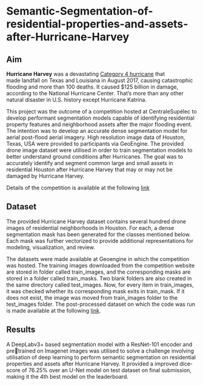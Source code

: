 # Semantic-Segmentation-of-residential-properties-and-assets-after-Hurricane-Harvey

## Aim
**Hurricane Harvey** was a devastating [Category 4 hurricane](https://en.wikipedia.org/wiki/Saffir%E2%80%93Simpson_scale) that made landfall on Texas and Louisiana in August 2017, causing catastrophic flooding and more than 100 deaths.  It caused $125 billion in damage, according to the National Hurricane Center. That’s more than any other natural disaster in U.S. history except Hurricane Katrina.

This project was the outcome of a competition hosted at CentraleSupélec to develop performant segmentation models capable of identifying residential property features and neighborhood assets after the major flooding event. The intention was to develop an accurate dense segmentation model for aerial post-flood aerial imagery. High resolution image data of Houston, Texas, USA were provided to participants via GeoEngine.  The provided drone image dataset were utilised in order to train segmentation models to better understand ground conditions after Hurricanes. The goal was to accurately identify and segment common large and small assets in residential Houston after Hurricane Harvey that may or may not be damaged by Hurricane Harvey.

Details of the competition is available at the following [link](https://granular.notion.site/Hurricane-Harvey-Challenge-DSBA-2022-2023-80de810d1f6c4b729c1ee0419cc66943)

## Dataset

The provided Hurricane Harvey dataset contains several hundred drone images of residential neighborhoods in Houston. For each, a dense segmentation mask has been generated for the classes mentioned below. Each mask was further vectorized to provide additional representations for modeling, visualization, and review. 

The datasets were made available at Geoengine in which the competition was hosted. The training images downloaded from the competition website are stored in folder called train_images, and the corresponding masks are stored in a folder called train_masks. Two blank folders are also created in the same directory called test_images. Now, for every item in train_images, it was checked whether its corresponding mask exits in train_mask. If it does not exist, the image was moved from train_images folder to the test_images folder. The post-processed dataset on which the code was run is made available at the following [link](https://drive.google.com/file/d/1bUbz4Qxp_pxENiZd3ZqQpXy-vyzU61S-/view?usp=sharing).

## Results

A DeepLabv3+ based segmentation model with a ResNet-101 encoder and pretrained on Imagenet images was utilised to solve a challenge involving utilisation
of deep learning to perform semantic segmentation on residential properties and assets after Hurricane Harvey. It provided a improved dice-score of 76.25% over
an U-Net model on test dataset on final submission, making it the 4th best model on the leaderboard.
